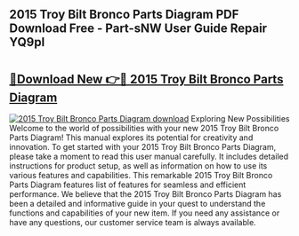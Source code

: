 ## 2015 Troy Bilt Bronco Parts Diagram PDF Download Free - Part-sNW User Guide Repair YQ9pl

# <h2><a href="http://dfhb2c9.blite.top/?on=2015+Troy+Bilt+Bronco+Parts+Diagram">🔗Download New 👉🔴 2015 Troy Bilt Bronco Parts Diagram</a></h2>

[![2015 Troy Bilt Bronco Parts Diagram download](https://i.imgur.com/lujVjoI.png)](http://dfhb2c9.blite.top/?on=2015+Troy+Bilt+Bronco+Parts+Diagram)
Exploring New Possibilities Welcome to the world of possibilities with your new 2015 Troy Bilt Bronco Parts Diagram! This manual explores its potential for creativity and innovation. To get started with your 2015 Troy Bilt Bronco Parts Diagram, please take a moment to read this user manual carefully. It includes detailed instructions for product setup, as well as information on how to use its various features and capabilities. This remarkable 2015 Troy Bilt Bronco Parts Diagram features list of features for seamless and efficient performance. We believe that the 2015 Troy Bilt Bronco Parts Diagram has been a detailed and informative guide in your quest to understand the functions and capabilities of your new item. If you need any assistance or have any questions, our customer service team is always available.
